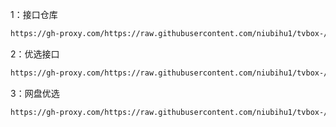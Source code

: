 

1：接口仓库
````bash
https://gh-proxy.com/https://raw.githubusercontent.com/niubihu1/tvbox-/main/tv8.json
````

2：优选接口
````bash
https://gh-proxy.com/https://raw.githubusercontent.com/niubihu1/tvbox-/main/1.json
````

3：网盘优选
````bash
https://gh-proxy.com/https://raw.githubusercontent.com/niubihu1/tvbox-/main/2.json
````

